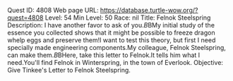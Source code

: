 Quest ID: 4808
Web page URL: https://database.turtle-wow.org/?quest=4808
Level: 54
Min Level: 50
Race: nil
Title: Felnok Steelspring
Description: I have another favor to ask of you.$B$BMy initial study of the essence you collected shows that it might be possible to freeze dragon whelp eggs and preserve them!I want to test this theory, but first I need specially made engineering components.My colleague, Felnok Steelspring, can make them.$B$BHere, take this letter to Felnok.It tells him what I need.You'll find Felnok in Winterspring, in the town of Everlook.
Objective: Give Tinkee's Letter to Felnok Steelspring.
